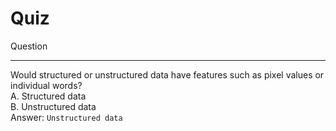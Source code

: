 # Quiz

Question

---

Would structured or unstructured data have features such as pixel values or individual words?  
A. Structured data  
B. Unstructured data  
Answer: `Unstructured data`
